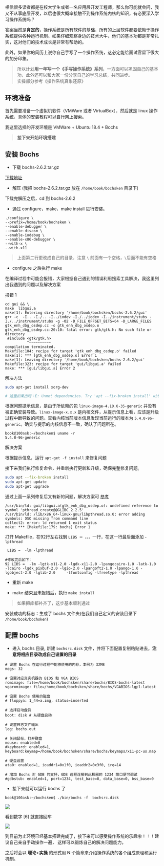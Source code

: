 相信很多读者都是在校大学生或者一名应用层开发工程师，那么你可能就会问，我又不从事底层开发，以后也很大概率接触不到操作系统内核的知识，有必要深入学习操作系统吗？

答案当然是**肯定的**，操作系统是所有软件的基础，所有的上层软件都要依赖于操作系统提供各种运行机制。如果仔细观察身边的技术大牛，他们的基本功都是非常扎实，这对他们的技术成长是非常有帮助的。

此外，如果你的简历上说你自己手写了一个操作系统，这必定能给面试官留下很大的加分印象。

> 所以计划**用一年写一个《手写操作系统》系列**，一方面可以巩固自己的基本功，此外还可以和大家一份分享自己的学习总结，共同进步。		
> 实操部分参考《操作系统真象还原》

## 环境准备

首先需要准备一个虚拟机软件（VMWare 或者 VirtualBox），然后就是 linux 操作系统，具体的安装教程可以自行网上搜索。

我这里选择的开发环境是 VMWare + Ubuntu 18.4 + Bochs

> **接下来开始环境搭建**

## 安装 Bochs

- 下载 bochs-2.6.2.tar.gz

[下载地址](https://sourceforge.net/projects/bochs/files/bochs/2.6.2/bochs-2.6.2.tar.gz/download)

- 解压 (我把 bochs-2.6.2.tar.gz 放在 `/home/book/bochsken` 目录下)

下载完解压之后，cd 到 bochs-2.6.2 

- 通过 configure，make，make install 进行安装。

```
./configure \
--prefix=/home/book/bochsken \
--enable-debugger \
--enable-disasm \
--enable-iodebug \
--enable-x86-debugger \
--with-x \
--with-x11
```

> 上面第二行更改成自己的目录，注意 `\` 前面有一个空格，`\`后面不能有空格

- configure 之后执行 make

在编译过程中可能会报错，大家根据自己遇到的错误利用搜索工具解决，我这里列出我遇到的问题以及解决方案

报错 1

```
cd gui && \
make  libgui.a
make[1]: Entering directory '/home/book/bochsken/bochs-2.6.2/gui'
g++ -c  -I.. -I./.. -I../iodev -I./../iodev -I../instrument/stubs -I./../instrument/stubs -g -O2 -D_FILE_OFFSET_BITS=64 -D_LARGE_FILES     gtk_enh_dbg_osdep.cc -o gtk_enh_dbg_osdep.o
gtk_enh_dbg_osdep.cc:20:10: fatal error: gtk/gtk.h: No such file or directory
 #include <gtk/gtk.h>
          ^~~~~~~~~~~
compilation terminated.
Makefile:104: recipe for target 'gtk_enh_dbg_osdep.o' failed
make[1]: *** [gtk_enh_dbg_osdep.o] Error 1
make[1]: Leaving directory '/home/book/bochsken/bochs-2.6.2/gui'
Makefile:323: recipe for target 'gui/libgui.a' failed
make: *** [gui/libgui.a] Error 2
```

解决方法

```bash
sudo apt-get install xorg-dev

# 这里如果出现：E: Unmet dependencies. Try 'apt --fix-broken install' with no packages (or specify a solution).
```

根据问题提示信息，是由于所依赖的包 `linux-image-4.10.0-35-generic` 并没有被正确安装导致。`linux-image-x.x.x` 是内核文件，从提示信息上看，应该是升级过程中断导致的问题。查看内核当前版本信息发现当前运行的版本为 `5.4.0-96-generic`。确实与提示的内核信息不一致，确认了问题所在。

```
book@100ask:~/bochsken$ uname -r
5.4.0-96-generic
```

解决方案

根据提示信息，运行 `apt-get -f install` 来修复问题


接下来我们执行修复命令，并重新执行更新和升级，确保完整修复问题。

```bash
sudo apt --fix-broken install
sudo apt-get update
sudo apt-get upgrade
```

通过上面一系列修复后又有新的问题，解决方案可 [参考](https://blog.csdn.net/xiaoqin515515/article/details/19009653)

```
/usr/bin/ld: gui/libgui.a(gtk_enh_dbg_osdep.o): undefined reference to symbol 'pthread_create@@GLIBC_2.2.5'
/usr/bin/ld: /lib/x86_64-linux-gnu/libpthread.so.0: error adding symbols: DSO missing from command line
collect2: error: ld returned 1 exit status
make: *** [Makefile:179: bochs] Error 1
```

打开 Makefile，在92行左右找到 `LIBS ＝ 。。。`一行，在这一行最后面添加 `-lpthread`

```
 LIBS =  -lm -lpthread

#修改完后如下：
92 LIBS =  -lm -lgtk-x11-2.0 -lgdk-x11-2.0 -lpangocairo-1.0 -latk-1.0 -lcairo -lgdk_pixbuf-2.0 -lgio-2.0 -lpangoft2-1.0 -lpango-1.0 -lgobject-2.0 -lglib-2.0     -lfontconfig -lfreetype -lpthread
```

- 重新 make

- make 结束且未报错后，执行 `make install`

> 如果把库都补齐了，这步基本顺利通过

安装成功的标志：生成了 bochs 文件夹(在我们自己定义的安装目录下 `/home/book/bochsken`)

## 配置 bochs

- 进入 bochs 目录, 新建 `bochsrc.disk` 文件，并将下面配置复制粘贴进去，**注意将相应目录改成自己设置的目录**

```
# 设置 Bochs 在运行过程中能够使用的内存，本例为 32MB
megs: 32

# 设置对应真实机器的 BIOS 和 VGA BIOS
romimage: file=/home/book/bochsken/share/bochs/BIOS-bochs-latest
vgaromimage: file=/home/book/bochsken/share/bochs/VGABIOS-lgpl-latest

# 设置 Bochs 使用的磁盘
# floppya: 1_44=a.img, status=inserted

# 选择启动盘符
boot: disk # 从硬盘启动

# 设置日志文件输出
log: bochs.out

# 关闭鼠标，打开键盘
mouse: enabled=0
#keyboard: enabled=1,
keyboard:keymap=/home/book/bochsken/share/bochs/keymaps/x11-pc-us.map

# 硬盘设置
ata0: enabled=1, ioaddr1=0x1f0, ioaddr2=0x3f0, irq=14

# 增加 Bochs 对 GDB 的支持，GDB 远程连接到此机器的 1234 端口便可调试
#gdbstub: enabled=1, port=1234, test_base=0, data_base=0, bss_base=0
```

- 接下来就可以运行 bochs 了

```
book@100ask:~/bochsken$ ./bin/bochs -f  bochsrc.disk
```

![](https://cdn.jsdelivr.net/gh/kendall-cpp/blogPic@main/寻offer总结02/bochs环境01.2as4ljsaskis.webp)

看到数字 [6] 就直接回车

![](https://cdn.jsdelivr.net/gh/kendall-cpp/blogPic@main/寻offer总结02/bochs环境02.6m7ql9otwio0.webp)

到目前为止环境已经基本搭建完成了，接下来可以感受操作系统的乐趣啦！！！建议自己亲自手动操作一遍， 这样可以锻炼自己的解决问题能力。

之后将会以 **理论+实操** 的形式用 N 个篇章来介绍操作系统的各个组成原理和运行机制。

